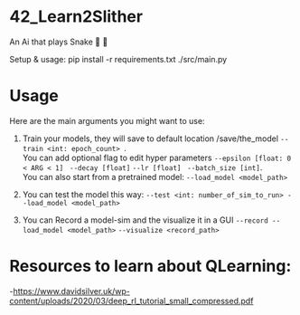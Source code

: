 # 42_Learn2Slither
An Ai that plays Snake 🐍 🍎

Setup & usage:
    pip install -r requirements.txt
    ./src/main.py <ARGS>

# Usage
Here are the main arguments you might want to use:

1. Train your models, they will save to default location /save/the_model
    `--train <int: epoch_count> `.\
You can add optional flag to edit hyper parameters
        `--epsilon [float: 0 < ARG < 1] `
        `--decay [float]` 
        `--lr [float] `
        `--batch_size [int]`.\
You can also start from a pretrained model:
       `--load_model <model_path>`
   
3. You can test the model this way:
    `--test <int: number_of_sim_to_run> --load_model <model_path>`
    
3. You can Record a model-sim and the visualize it in a GUI
        `--record --load_model <model_path>`
        `--visualize <record_path>`

# Resources to learn about QLearning:

 -https://www.davidsilver.uk/wp-content/uploads/2020/03/deep_rl_tutorial_small_compressed.pdf
    
